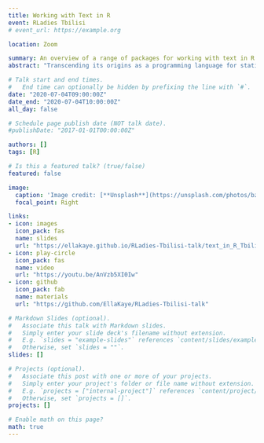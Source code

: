 ```yaml
---
title: Working with Text in R
event: RLadies Tbilisi
# event_url: https://example.org

location: Zoom

summary: An overview of a range of packages for working with text in R.
abstract: "Transcending its origins as a programming language for statistics, R provides excellent tools for working with text. This tidyverse-based talk will provide an overview of some of the fantastic packages available for this, including (but not limited to) `stringr`, `RVerbalExpressions`, `tidytext` and `wordcloud`."

# Talk start and end times.
#   End time can optionally be hidden by prefixing the line with `#`.
date: "2020-07-04T09:00:00Z"
date_end: "2020-07-04T10:00:00Z"
all_day: false

# Schedule page publish date (NOT talk date).
#publishDate: "2017-01-01T00:00:00Z"

authors: []
tags: [R]

# Is this a featured talk? (true/false)
featured: false

image:
  caption: 'Image credit: [**Unsplash**](https://unsplash.com/photos/bzdhc5b3Bxs)'
  focal_point: Right

links:
- icon: images
  icon_pack: fas
  name: slides
  url: "https://ellakaye.github.io/RLadies-Tbilisi-talk/text_in_R_Tbilisi.html#1"
- icon: play-circle
  icon_pack: fas
  name: video
  url: "https://youtu.be/AnVzb5XI0Iw"
- icon: github
  icon_pack: fab
  name: materials
  url: "https://github.com/EllaKaye/RLadies-Tbilisi-talk"

# Markdown Slides (optional).
#   Associate this talk with Markdown slides.
#   Simply enter your slide deck's filename without extension.
#   E.g. `slides = "example-slides"` references `content/slides/example-slides.md`.
#   Otherwise, set `slides = ""`.
slides: []

# Projects (optional).
#   Associate this post with one or more of your projects.
#   Simply enter your project's folder or file name without extension.
#   E.g. `projects = ["internal-project"]` references `content/project/deep-learning/index.md`.
#   Otherwise, set `projects = []`.
projects: []

# Enable math on this page?
math: true
---
```


